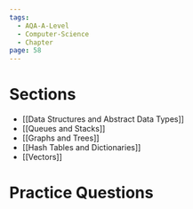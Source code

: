 ```yaml
---
tags:
  - AQA-A-Level
  - Computer-Science
  - Chapter
page: 58
---
```

# Sections
- [[Data Structures and Abstract Data Types]]
- [[Queues and Stacks]]
- [[Graphs and Trees]]
- [[Hash Tables and Dictionaries]]
- [[Vectors]]

# Practice Questions